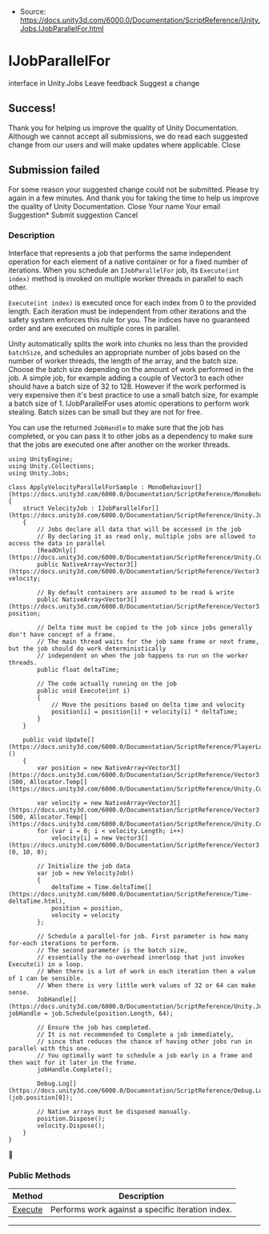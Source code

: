 * Source: https://docs.unity3d.com/6000.0/Documentation/ScriptReference/Unity.Jobs.IJobParallelFor.html

# IJobParallelFor
interface in Unity.Jobs
Leave feedback
Suggest a change
## Success!
Thank you for helping us improve the quality of Unity Documentation. Although we cannot accept all submissions, we do read each suggested change from our users and will make updates where applicable.
Close
## Submission failed
For some reason your suggested change could not be submitted. Please <a>try again</a> in a few minutes. And thank you for taking the time to help us improve the quality of Unity Documentation.
Close
Your name Your email Suggestion* Submit suggestion
Cancel
### Description
Interface that represents a job that performs the same independent operation for each element of a native container or for a fixed number of iterations.
When you schedule an `IJobParallelFor` job, its `Execute(int index)` method is invoked on multiple worker threads in parallel to each other.  
  
`Execute(int index)` is executed once for each index from 0 to the provided length. Each iteration must be independent from other iterations and the safety system enforces this rule for you. The indices have no guaranteed order and are executed on multiple cores in parallel.  
  
Unity automatically splits the work into chunks no less than the provided `batchSize`, and schedules an appropriate number of jobs based on the number of worker threads, the length of the array, and the batch size. Choose the batch size depending on the amount of work performed in the job. A simple job, for example adding a couple of Vector3 to each other should have a batch size of 32 to 128. However if the work performed is very expensive then it's best practice to use a small batch size, for example a batch size of 1. IJobParallelFor uses atomic operations to perform work stealing. Batch sizes can be small but they are not for free.  
  
You can use the returned `JobHandle` to make sure that the job has completed, or you can pass it to other jobs as a dependency to make sure that the jobs are executed one after another on the worker threads.
```
using UnityEngine;
using Unity.Collections;
using Unity.Jobs;  
  
class ApplyVelocityParallelForSample : MonoBehaviour[](https://docs.unity3d.com/6000.0/Documentation/ScriptReference/MonoBehaviour.html)
{
    struct VelocityJob : IJobParallelFor[](https://docs.unity3d.com/6000.0/Documentation/ScriptReference/Unity.Jobs.IJobParallelFor.html)
    {
        // Jobs declare all data that will be accessed in the job
        // By declaring it as read only, multiple jobs are allowed to access the data in parallel
        [ReadOnly[](https://docs.unity3d.com/6000.0/Documentation/ScriptReference/Unity.Collections.NativeArray_1.ReadOnly.html)]
        public NativeArray<Vector3[](https://docs.unity3d.com/6000.0/Documentation/ScriptReference/Vector3.html)> velocity;  
  
        // By default containers are assumed to be read & write
        public NativeArray<Vector3[](https://docs.unity3d.com/6000.0/Documentation/ScriptReference/Vector3.html)> position;  
  
        // Delta time must be copied to the job since jobs generally don't have concept of a frame.
        // The main thread waits for the job same frame or next frame, but the job should do work deterministically
        // independent on when the job happens to run on the worker threads.
        public float deltaTime;  
  
        // The code actually running on the job
        public void Execute(int i)
        {
            // Move the positions based on delta time and velocity
            position[i] = position[i] + velocity[i] * deltaTime;
        }
    }  
  
    public void Update[](https://docs.unity3d.com/6000.0/Documentation/ScriptReference/PlayerLoop.Update.html)()
    {
        var position = new NativeArray<Vector3[](https://docs.unity3d.com/6000.0/Documentation/ScriptReference/Vector3.html)>(500, Allocator.Temp[](https://docs.unity3d.com/6000.0/Documentation/ScriptReference/Unity.Collections.Allocator.Temp.html));  
  
        var velocity = new NativeArray<Vector3[](https://docs.unity3d.com/6000.0/Documentation/ScriptReference/Vector3.html)>(500, Allocator.Temp[](https://docs.unity3d.com/6000.0/Documentation/ScriptReference/Unity.Collections.Allocator.Temp.html));
        for (var i = 0; i < velocity.Length; i++)
            velocity[i] = new Vector3[](https://docs.unity3d.com/6000.0/Documentation/ScriptReference/Vector3.html)(0, 10, 0);  
  
        // Initialize the job data
        var job = new VelocityJob()
        {
            deltaTime = Time.deltaTime[](https://docs.unity3d.com/6000.0/Documentation/ScriptReference/Time-deltaTime.html),
            position = position,
            velocity = velocity
        };  
  
        // Schedule a parallel-for job. First parameter is how many for-each iterations to perform.
        // The second parameter is the batch size,
        // essentially the no-overhead innerloop that just invokes Execute(i) in a loop.
        // When there is a lot of work in each iteration then a value of 1 can be sensible.
        // When there is very little work values of 32 or 64 can make sense.
        JobHandle[](https://docs.unity3d.com/6000.0/Documentation/ScriptReference/Unity.Jobs.JobHandle.html) jobHandle = job.Schedule(position.Length, 64);  
  
        // Ensure the job has completed.
        // It is not recommended to Complete a job immediately,
        // since that reduces the chance of having other jobs run in parallel with this one.
        // You optimally want to schedule a job early in a frame and then wait for it later in the frame.
        jobHandle.Complete();  
  
        Debug.Log[](https://docs.unity3d.com/6000.0/Documentation/ScriptReference/Debug.Log.html)(job.position[0]);  
  
        // Native arrays must be disposed manually.
        position.Dispose();
        velocity.Dispose();
    }
}

```

### Public Methods
Method | Description  
---|---  
[Execute](https://docs.unity3d.com/6000.0/Documentation/ScriptReference/Unity.Jobs.IJobParallelFor.Execute.html) | Performs work against a specific iteration index.  
* * *
